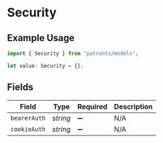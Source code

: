 # Security

## Example Usage

```typescript
import { Security } from "patronts/models";

let value: Security = {};
```

## Fields

| Field              | Type               | Required           | Description        |
| ------------------ | ------------------ | ------------------ | ------------------ |
| `bearerAuth`       | *string*           | :heavy_minus_sign: | N/A                |
| `cookieAuth`       | *string*           | :heavy_minus_sign: | N/A                |